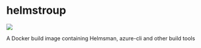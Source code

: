 # helmstroup

[![](https://images.microbadger.com/badges/image/gofunky/helmstroup.svg)](https://microbadger.com/images/gofunky/helmstroup "Get your own image badge on microbadger.com")

A Docker build image containing Helmsman, azure-cli and other build tools

